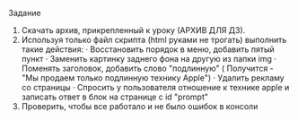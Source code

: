 Задание
1) Скачать архив, прикрепленный к уроку (АРХИВ ДЛЯ ДЗ).
2) Используя только файл скрипта (html руками не трогать) выполнить такие действия:
·        Восстановить порядок в меню, добавить пятый пункт
·        Заменить картинку заднего фона на другую из папки img
·        Поменять заголовок, добавить слово "подлинную" ( Получится - "Мы продаем только подлинную технику Apple")
·        Удалить рекламу со страницы
·        Спросить у пользователя отношение к технике apple и записать ответ в блок на странице с id "prompt"
3) Проверить, чтобы все работало и не было ошибок в консоли